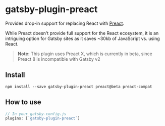 # gatsby-plugin-preact

Provides drop-in support for replacing React with [Preact](https://preactjs.com/).

While Preact doesn't provide full support for the React ecosystem, it is an
intriguing option for Gatsby sites as it saves ~30kb of JavaScript vs. using
React.

> **Note:** This plugin uses Preact X, which is currently in beta, since Preact 8 is incompatible with Gatsby v2

## Install

`npm install --save gatsby-plugin-preact preact@beta preact-compat`

## How to use

```javascript
// In your gatsby-config.js
plugins: [`gatsby-plugin-preact`]
```

